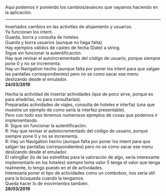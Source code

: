 Aqui podemos ir poniendo los cambios/avances que vayamos haciendo en la aplicación.

---------------------------------------------

Insertados cambios en las activities de alojamiento y usuarios.  
Ya funcionan los intent.  
Guarda, borra y consulta de hoteles.  
Guarda y borra usuarios (aunque no haga falta).  
Hay ejemplos válidos de casteo de fecha (Date) a string.  
Sigue sin funcionar la autentificación.  
Hay que revisar el autoincrementado del código de usuario, porque siempre pone 0 y no se incrementa.  
Hay un Navigation hecho (aunque falta por poner los intent para que salgan las pantallas correspondientes) pero no se como sacar ese menu deslizando desde el emulador.  
**24/03/2019**  

Hecha la actividad de insertar actividades (que de poco sirve, porque es para añadirlas, no para consultarlas).  
Preparadas actividades de viajes, consulta de hoteles e interfaz (una que muestre un ejemplo de como sería la interfaz presentable).  
Pero con todo eso tenemos numerosos ejemplos de cosas que podemos ir implementando.  
R: Sigue sin funcionar la autentificación.  
R: Hay que revisar el autoincrementado del código de usuario, porque siempre pone 0 y no se incrementa.  
R: Hay un Navigation hecho (aunque falta por poner los intent para que salgan las pantallas correspondientes) pero no se como sacar ese menu deslizando desde el emulador.  
El ratingBar (lo de las estrellitas para la valoración de algo, sería interesante implementarlo en los hoteles) siempre toma valor 5 tenga el valor que tenga realmente, lo tengo puesto en el de actividades.  
Interesaría poner el tipo de actividades como un combobox, nos sería útil para la búsqueda cuando la tengamos.  
Queda hacer lo de movimientos también.  
**28/03/2019**  
